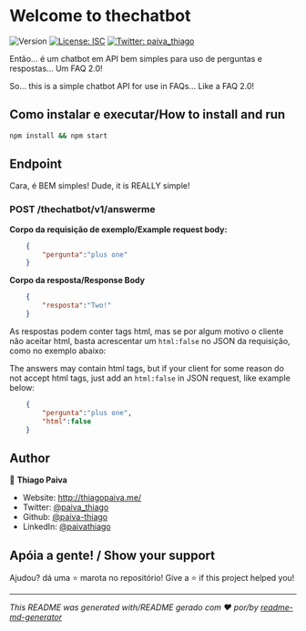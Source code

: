 # Welcome to thechatbot 
![Version](https://img.shields.io/badge/version-0.0.1--BETA-blue.svg?cacheSeconds=2592000)
[![License: ISC](https://img.shields.io/badge/License-ISC-yellow.svg)](#)
[![Twitter: paiva\_thiago](https://img.shields.io/twitter/follow/paiva\_thiago.svg?style=social)](https://twitter.com/paiva\_thiago)

Então... é um chatbot em API bem simples para uso de perguntas e respostas... Um FAQ 2.0!

So... this is a simple chatbot API for use in FAQs... Like a FAQ 2.0!

## Como instalar e executar/How to install and run

```sh
npm install && npm start
```

## Endpoint

Cara, é BEM simples!
Dude, it is REALLY simple!

### POST /thechatbot/v1/answerme    

**Corpo da requisição de exemplo/Example  request body:**

```json
    {
        "pergunta":"plus one"
    }
``` 

**Corpo da resposta/Response Body**

```json
    {
        "resposta":"Two!"
    }
``` 

As respostas podem conter tags html, mas se por algum motivo o cliente não aceitar html, basta acrescentar um `html:false` no JSON da requisição, como no exemplo abaixo:

The answers may contain html tags, but if your client for some reason do not accept html tags, just add an `html:false` in JSON request, like example below:

```json
    {
        "pergunta":"plus one",
        "html":false
    }
``` 

## Author

👤 **Thiago Paiva**

* Website: http://thiagopaiva.me/
* Twitter: [@paiva\_thiago](https://twitter.com/paiva\_thiago)
* Github: [@paiva-thiago](https://github.com/paiva-thiago)
* LinkedIn: [@paivathiago](https://linkedin.com/in/paivathiago)

## Apóia a gente! / Show your support

Ajudou? dá uma ⭐️ marota no repositório!
Give a ⭐️ if this project helped you!



***
_This README was generated with/README gerado com ❤️ por/by [readme-md-generator](https://github.com/kefranabg/readme-md-generator)_